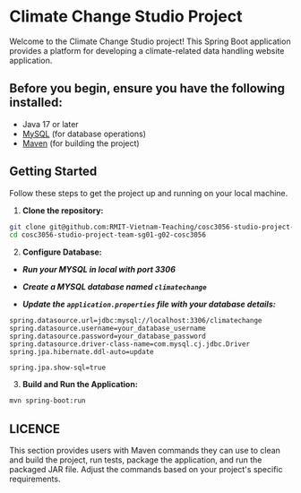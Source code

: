 # Climate Change Studio Project

Welcome to the Climate Change Studio project! This Spring Boot application provides a platform for developing a climate-related data handling website application.

## Before you begin, ensure you have the following installed:

- Java 17 or later
- [MySQL](https://dev.mysql.com/downloads/) (for database operations)
- [Maven](https://maven.apache.org/download.cgi) (for building the project)


## Getting Started

Follow these steps to get the project up and running on your local machine.

1. **Clone the repository:**

```bash
git clone git@github.com:RMIT-Vietnam-Teaching/cosc3056-studio-project-team-sg01-g02-cosc3056.git
cd cosc3056-studio-project-team-sg01-g02-cosc3056
```

2. **Configure Database:**

- ***Run your MYSQL in local with port 3306***

- ***Create a MYSQL database named `climatechange`***

- ***Update the `application.properties` file with your database details:***
```
spring.datasource.url=jdbc:mysql://localhost:3306/climatechange
spring.datasource.username=your_database_username
spring.datasource.password=your_database_password
spring.datasource.driver-class-name=com.mysql.cj.jdbc.Driver
spring.jpa.hibernate.ddl-auto=update

spring.jpa.show-sql=true
```

3. **Build and Run the Application:**
```bash
mvn spring-boot:run
```


## LICENCE 

This section provides users with Maven commands they can use to clean and build the project, run tests, package the application, and run the packaged JAR file. Adjust the commands based on your project's specific requirements.




